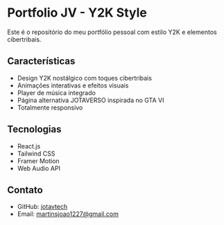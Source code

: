 # Portfolio JV - Y2K Style

Este é o repositório do meu portfólio pessoal com estilo Y2K e elementos cibertribais.

## Características

- Design Y2K nostálgico com toques cibertribais
- Animações interativas e efeitos visuais
- Player de música integrado
- Página alternativa JOTAVERSO inspirada no GTA VI
- Totalmente responsivo

## Tecnologias

- React.js
- Tailwind CSS
- Framer Motion
- Web Audio API

## Contato

- GitHub: [jotavtech](https://github.com/jotavtech)
- Email: martinsjoao1227@gmail.com
